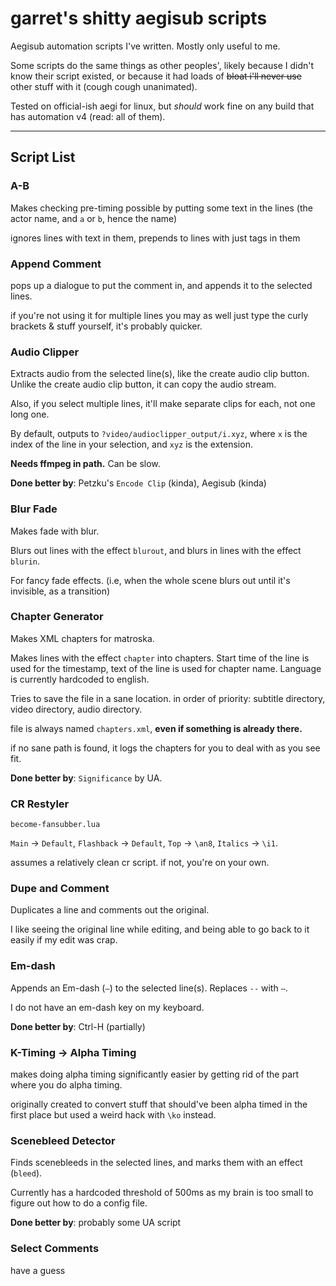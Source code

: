 # garret's shitty aegisub scripts

Aegisub automation scripts I've written.
 Mostly only useful to me.

Some scripts do the same things as other peoples',
 likely because I didn't know their script existed,
 or because it had loads of ~~bloat i'll never use~~ other stuff with it (cough cough unanimated).

Tested on official-ish aegi for linux,
 but _should_ work fine on any build that has automation v4 (read: all of them).

----

## Script List

### A-B

Makes checking pre-timing possible
by putting some text in the lines
 (the actor name, and `a` or `b`,
 hence the name)

ignores lines with text in them,
 prepends to lines with just tags in them

### Append Comment

pops up a dialogue to put the comment in, and appends it to the selected lines.

if you're not using it for multiple lines you may as well just type the curly brackets & stuff yourself, it's probably quicker.

### Audio Clipper

Extracts audio from the selected line(s), like the create audio clip button.
Unlike the create audio clip button, it can copy the audio stream.

Also, if you select multiple lines, it'll make separate clips for each, not one long one.

By default, outputs to `?video/audioclipper_output/i.xyz`,
 where `x` is the index of the line in your selection, and `xyz` is the extension.

**Needs ffmpeg in path.**
Can be slow.

**Done better by**: Petzku's `Encode Clip` (kinda), Aegisub (kinda)

### Blur Fade

Makes fade with blur.

Blurs out lines with the effect `blurout`, and blurs in lines with the effect `blurin`.

For fancy fade effects. (i.e, when the whole scene blurs out until it's invisible, as a transition)

### Chapter Generator

Makes XML chapters for matroska.

Makes lines with the effect `chapter` into chapters. Start time of the line is used for the timestamp, text of the line is used for chapter name.
Language is currently hardcoded to english.

Tries to save the file in a sane location.
 in order of priority: subtitle directory, video directory, audio directory.

file is always named `chapters.xml`, **even if something is already there.**

if no sane path is found, it logs the chapters for you to deal with as you see fit.

**Done better by**: `Significance` by UA.

### CR Restyler

`become-fansubber.lua`

`Main` -> `Default`,
 `Flashback` -> `Default`,
 `Top` -> `\an8`,
 `Italics` -> `\i1`.

assumes a relatively clean cr script.
 if not, you're on your own.

### Dupe and Comment

Duplicates a line and comments out the original.

I like seeing the original line while editing,
 and being able to go back to it
 easily if my edit was crap.

### Em-dash

Appends an Em-dash (`—`) to the selected line(s).
Replaces `--` with `—`.

I do not have an em-dash key on my keyboard.

**Done better by**: Ctrl-H (partially)

### K-Timing -> Alpha Timing

makes doing alpha timing significantly easier
 by getting rid of the part where you do alpha timing.

originally created to convert stuff that should've been alpha timed in the first place
 but used a weird hack with `\ko` instead.

### Scenebleed Detector

Finds scenebleeds in the selected lines, and marks them with an effect (`bleed`).

Currently has a hardcoded threshold of 500ms
 as my brain is too small
 to figure out how to do
 a config file.

**Done better by**: probably some UA script

### Select Comments

have a guess
